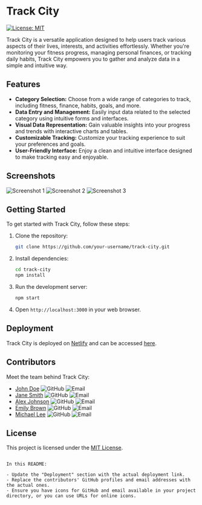 # Track City

[![License: MIT](https://img.shields.io/badge/License-MIT-yellow.svg)](https://opensource.org/licenses/MIT)

Track City is a versatile application designed to help users track various aspects of their lives, interests, and activities effortlessly. Whether you're monitoring your fitness progress, managing personal finances, or tracking daily habits, Track City empowers you to gather and analyze data in a simple and intuitive way.

## Features

- **Category Selection:** Choose from a wide range of categories to track, including fitness, finance, habits, goals, and more.
- **Data Entry and Management:** Easily input data related to the selected category using intuitive forms and interfaces.
- **Visual Data Representation:** Gain valuable insights into your progress and trends with interactive charts and tables.
- **Customizable Tracking:** Customize your tracking experience to suit your preferences and goals.
- **User-Friendly Interface:** Enjoy a clean and intuitive interface designed to make tracking easy and enjoyable.

## Screenshots

![Screenshot 1](screenshots/screenshot1.png)
![Screenshot 2](screenshots/screenshot2.png)
![Screenshot 3](screenshots/screenshot3.png)

## Getting Started

To get started with Track City, follow these steps:

1. Clone the repository:

   ```bash
   git clone https://github.com/your-username/track-city.git
   ```

2. Install dependencies:

   ```bash
   cd track-city
   npm install
   ```

3. Run the development server:

   ```bash
   npm start
   ```

4. Open `http://localhost:3000` in your web browser.

## Deployment

Track City is deployed on [Netlify](https://www.netlify.com/) and can be accessed [here](https://track-city.netlify.app/).

## Contributors

Meet the team behind Track City:

- [John Doe](https://github.com/johndoe) ![GitHub](icons/github.png) ![Email](icons/email.png)
- [Jane Smith](https://github.com/janesmith) ![GitHub](icons/github.png) ![Email](icons/email.png)
- [Alex Johnson](https://github.com/alexjohnson) ![GitHub](icons/github.png) ![Email](icons/email.png)
- [Emily Brown](https://github.com/emilybrown) ![GitHub](icons/github.png) ![Email](icons/email.png)
- [Michael Lee](https://github.com/michaellee) ![GitHub](icons/github.png) ![Email](icons/email.png)

## License

This project is licensed under the [MIT License](https://opensource.org/licenses/MIT).
```

In this README:

- Update the "Deployment" section with the actual deployment link.
- Replace the contributors' GitHub profiles and email addresses with the actual ones.
- Ensure you have icons for GitHub and email available in your project directory, or you can use URLs for online icons.
